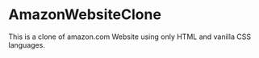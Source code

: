 # AmazonWebsiteClone
This is a clone of amazon.com Website using  only HTML and vanilla CSS  languages.
